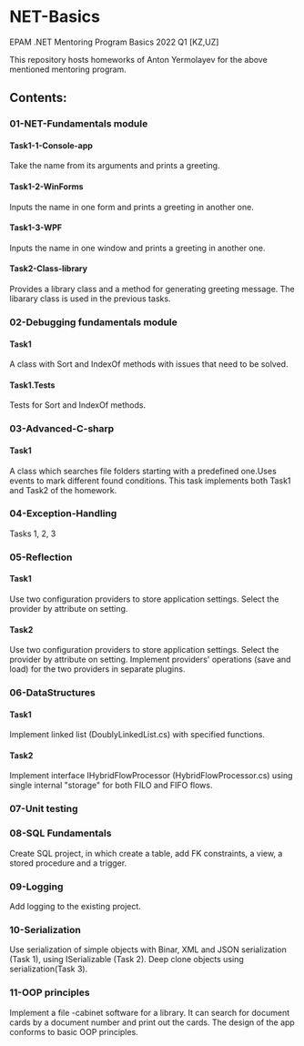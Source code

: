 # NET-Basics
EPAM .NET Mentoring Program Basics 2022 Q1 [KZ,UZ]

This repository hosts homeworks of Anton Yermolayev for the above mentioned mentoring program.
## Contents:
### 01-NET-Fundamentals module
#### Task1-1-Console-app
Take the name from its arguments and prints a greeting.
#### Task1-2-WinForms
Inputs the name in one form and prints a greeting in another one.
#### Task1-3-WPF
Inputs the name in one window and prints a greeting in another one.
#### Task2-Class-library
Provides a library class and a method for generating greeting message. The libarary class is used in the previous tasks.
### 02-Debugging fundamentals module
#### Task1
A class with Sort and IndexOf methods with issues that need to be solved.
#### Task1.Tests
Tests for Sort and IndexOf methods.
### 03-Advanced-C-sharp
#### Task1
A class which searches file folders starting with a predefined one.Uses events to mark different found conditions. This task implements both Task1 and Task2 of the homework. 
### 04-Exception-Handling
Tasks 1, 2, 3
### 05-Reflection
#### Task1
Use two configuration providers to store application settings. Select the provider by attribute on setting.
#### Task2
Use two configuration providers to store application settings. Select the provider by attribute on setting. Implement providers' operations (save and load) for the two providers in separate plugins.
### 06-DataStructures
#### Task1
Implement linked list (DoublyLinkedList.cs) with specified functions.
#### Task2
Implement interface IHybridFlowProcessor<T> (HybridFlowProcessor.cs) using single internal "storage" for both FILO and FIFO flows.
### 07-Unit testing
### 08-SQL Fundamentals
Create SQL project, in which create a table, add FK constraints, a view, a stored procedure and a trigger.
### 09-Logging
Add logging to the existing project.
### 10-Serialization
Use serialization of simple objects with Binar, XML and JSON serialization (Task 1), using ISerializable (Task 2). Deep clone objects using serialization(Task 3).
### 11-OOP principles
Implement a file -cabinet software for a library. It can search for document cards by a document number and print out the cards. The design of the app conforms to basic OOP principles.
